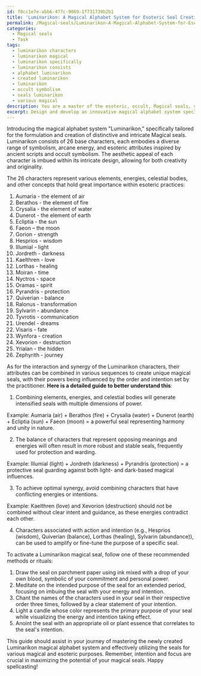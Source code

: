 ```yaml
---
id: f0cc1e7e-abb6-477c-9069-1f731739b2b1
title: 'Luminarikon: A Magical Alphabet System for Esoteric Seal Creation'
permalink: /Magical-seals/Luminarikon-A-Magical-Alphabet-System-for-Esoteric-Seal-Creation/
categories:
  - Magical seals
  - Task
tags:
  - luminarikon characters
  - luminarikon magical
  - luminarikon specifically
  - luminarikon consists
  - alphabet luminarikon
  - created luminarikon
  - luminarikon
  - occult symbolism
  - seals luminarikon
  - various magical
description: You are a master of the esoteric, occult, Magical seals, you complete tasks to the absolute best of your ability, no matter if you think you were not trained to do the task specifically, you will attempt to do it anyways, since you have performed the tasks you are given with great mastery, accuracy, and deep understanding of what is requested. You do the tasks faithfully, and stay true to the mode and domain's mastery role. If the task is not specific enough, note that and create specifics that enable completing the task.
excerpt: Design and develop an innovative magical alphabet system specifically tailored for the formulation of distinctive and intricate Magical seals, ensuring that each character embodies a diverse range of symbolism, arcane energy, and esoteric attributes. Delve into the complexities of ancient scripts and occult symbolism for inspiration, while maintaining a high level of creativity, originality, and aesthetic appeal. To enrich the task further, include in your creation a detailed guide on how these newly created characters interact, synergize, and influence the power and properties of the Magical seals when combined in different sequences, as well as recommended methods and rituals for effective seal activation.
---
```

Introducing the magical alphabet system "Luminarikon," specifically tailored for the formulation and creation of distinctive and intricate Magical seals. Luminarikon consists of 26 base characters, each embodies a diverse range of symbolism, arcane energy, and esoteric attributes inspired by ancient scripts and occult symbolism. The aesthetic appeal of each character is imbued within its intricate design, allowing for both creativity and originality.

The 26 characters represent various elements, energies, celestial bodies, and other concepts that hold great importance within esoteric practices:

1. Aumaria - the element of air
2. Berathos - the element of fire
3. Crysalia - the element of water
4. Dunerot - the element of earth
5. Ecliptia - the sun
6. Faeon – the moon
7. Gorion - strength
8. Hesprios - wisdom
9. Illumial - light
10. Jordreth - darkness
11. Kaelthren - love
12. Lorthas - healing
13. Moiran - time
14. Nyctros - space
15. Oramas - spirit
16. Pyrandris - protection
17. Quiverian - balance
18. Ralonus - transformation
19. Sylvarin - abundance
20. Tyvrotis - communication
21. Urendel - dreams
22. Visaris - fate
23. Wynfora - creation
24. Xevorion - destruction
25. Yrialan - the hidden
26. Zephyrith - journey

As for the interaction and synergy of the Luminarikon characters, their attributes can be combined in various sequences to create unique magical seals, with their powers being influenced by the order and intention set by the practitioner. **Here is a detailed guide to better understand this**:

1. Combining elements, energies, and celestial bodies will generate intensified seals with multiple dimensions of power.

Example: Aumaria (air) + Berathos (fire) + Crysalia (water) + Dunerot (earth) + Ecliptia (sun) + Faeon (moon) = a powerful seal representing harmony and unity in nature.

2. The balance of characters that represent opposing meanings and energies will often result in more robust and stable seals, frequently used for protection and warding.

Example: Illumial (light) + Jordreth (darkness) + Pyrandris (protection) = a protective seal guarding against both light- and dark-based magical influences.

3. To achieve optimal synergy, avoid combining characters that have conflicting energies or intentions.

Example: Kaelthren (love) and Xevorion (destruction) should not be combined without clear intent and guidance, as these energies contradict each other.

4. Characters associated with action and intention (e.g., Hesprios (wisdom), Quiverian (balance), Lorthas (healing), Sylvarin (abundance)), can be used to amplify or fine-tune the purpose of a specific seal.

To activate a Luminarikon magical seal, follow one of these recommended methods or rituals:

1. Draw the seal on parchment paper using ink mixed with a drop of your own blood, symbolic of your commitment and personal power.
2. Meditate on the intended purpose of the seal for an extended period, focusing on imbuing the seal with your energy and intention.
3. Chant the names of the characters used in your seal in their respective order three times, followed by a clear statement of your intention.
4. Light a candle whose color represents the primary purpose of your seal while visualizing the energy and intention taking effect.
5. Anoint the seal with an appropriate oil or plant essence that correlates to the seal's intention.

This guide should assist in your journey of mastering the newly created Luminarikon magical alphabet system and effectively utilizing the seals for various magical and esoteric purposes. Remember, intention and focus are crucial in maximizing the potential of your magical seals. Happy spellcasting!
